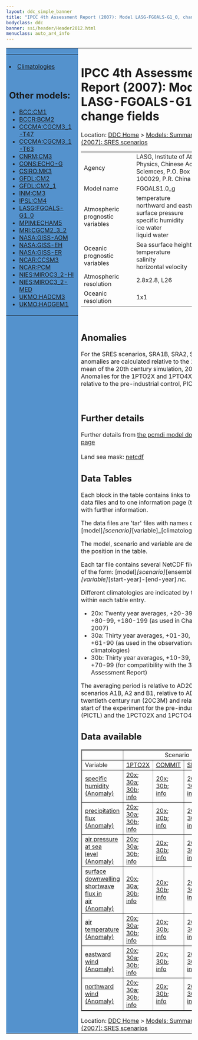 ```yaml
---
layout: ddc_simple_banner
title: "IPCC 4th Assessment Report (2007): Model LASG-FGOALS-G1_0, change fields"
bodyclass: ddc
banner: ssi/header/Header2012.html
menuclass: auto_ar4_info
---
```



<table width="100%" border="0" cellspacing="0" cellpadding="0" style="border-collapse: collapse;">
<tr style="margin:0;padding:0;border:0;">
<td style="margin:0;padding:0;border:0;height:1pt;width:150pt;background:#5492CD;" valign="top" >

<div id="lh-col2" class="auto_ar4_info">
<table class="menumain" bgcolor="#5492CD" cellspacing="0" width="100%" border="0">
<tr><td>

<br/>
<li><a href="model-LASG-FGOALS-G1_0.html">Climatologies</a></li><br/>

<h2> Other models:</h2>
<ul>
<li><a href="model-BCC-CM1-change.html">BCC:CM1</a></li>
<li><a href="model-BCCR-BCM2-change.html">BCCR:BCM2</a></li>
<li><a href="model-CCCMA-CGCM3_1-T47-change.html">CCCMA:CGCM3_1-T47</a></li>
<li><a href="model-CCCMA-CGCM3_1-T63-change.html">CCCMA:CGCM3_1-T63</a></li>
<li><a href="model-CNRM-CM3-change.html">CNRM:CM3</a></li>
<li><a href="model-CONS-ECHO-G-change.html">CONS:ECHO-G</a></li>
<li><a href="model-CSIRO-MK3-change.html">CSIRO:MK3</a></li>
<li><a href="model-GFDL-CM2-change.html">GFDL:CM2</a></li>
<li><a href="model-GFDL-CM2_1-change.html">GFDL:CM2_1</a></li>
<li><a href="model-INM-CM3-change.html">INM:CM3</a></li>
<li><a href="model-IPSL-CM4-change.html">IPSL:CM4</a></li>
<li><a href="model-LASG-FGOALS-G1_0-change.html">LASG:FGOALS-G1_0</a></li>
<li><a href="model-MPIM-ECHAM5-change.html">MPIM:ECHAM5</a></li>
<li><a href="model-MRI-CGCM2_3_2-change.html">MRI:CGCM2_3_2</a></li>
<li><a href="model-NASA-GISS-AOM-change.html">NASA:GISS-AOM</a></li>
<li><a href="model-NASA-GISS-EH-change.html">NASA:GISS-EH</a></li>
<li><a href="model-NASA-GISS-ER-change.html">NASA:GISS-ER</a></li>
<li><a href="model-NCAR-CCSM3-change.html">NCAR:CCSM3</a></li>
<li><a href="model-NCAR-PCM-change.html">NCAR:PCM</a></li>
<li><a href="model-NIES-MIROC3_2-HI-change.html">NIES:MIROC3_2-HI</a></li>
<li><a href="model-NIES-MIROC3_2-MED-change.html">NIES:MIROC3_2-MED</a></li>
<li><a href="model-UKMO-HADCM3-change.html">UKMO:HADCM3</a></li>
<li><a href="model-UKMO-HADGEM1-change.html">UKMO:HADGEM1</a></li>
</ul>

</td></tr> 
<!--#include virtual="/ssi12/logos/badc.html" -->
</table>
</div>
</td>
<td><h1>IPCC 4th Assessment Report (2007): Model LASG-FGOALS-G1_0, change fields</h1>

<!-- Breadcrumb1 -->
<div id="breadcrumb1" align="left">
Location: <a href="/index.html">DDC Home</a> > <a href="/sim/gcm_clim/">Models: Summary Data</a>
> <a href="/sim/gcm_clim/SRES_AR4/index.html">AR4 (2007): SRES scenarios</a>
</div>
<!-- End of Breadcrumb1 --><table class="meta-data-table">
<tr>
     <td class="meta-table-col1">Agency</td><td> LASG, Institute of Atmospheric Physics, Chinese Academy of Sciemces, P.O. Box 9804, Beijing 100029, P.R. China</td>
</tr>
<tr>
     <td class="meta-table-col1">Model name</td><td> FGOALS1.0_g</td>
</tr>
<tr>
     <td class="meta-table-col1">Atmospheric prognostic variables</td><td> temperature<br/>
 northward and eastward wind<br/>
 surface pressure<br/>
 specific humidity<br/>
 ice water<br/>
 liquid water</td>
</tr>
<tr>
     <td class="meta-table-col1">Oceanic prognostic variables</td><td> Sea ssurface height<br/>
 temperature<br/>
 salinity<br/>
 horizontal velocity</td>
</tr>
<tr>
     <td class="meta-table-col1">Atmospheric resolution</td><td> 2.8x2.8, L26</td>
</tr>
<tr>
     <td class="meta-table-col1">Oceanic resolution</td><td> 1x1</td>
</tr>
</table>
<br/>

<h2>Anomalies</h2>

For the SRES scenarios, SRA1B, SRA2, SRB1, anomalies are calculated relative to
the 1961-1990 mean of the 20th century simulation, 20C3M. Anomalies for the
1PTO2X and 1PTO4X scenarios are relative to the pre-industrial control, PICTL.

<br/>
<h2>Further details</h2>
    Further details from <a href="http://www-pcmdi.llnl.gov/ipcc/model_documentation/ipcc_model_documentation.php">
          the pcmdi model documentation page</a>
<br/>
<br/>Land sea mask: <a href="/cgi-bin/downl/ar4_nc/sftlf/FGOALS_sftlf.nc">netcdf</a><br/>
<h2> Data Tables</h2>

Each block in the table contains links to one or more data files and
to one information page (the `info' link) with further information.
<p/>

The data files are 'tar' files with names of the form
[model]_[scenario]_[variable]_[climatology].tar.
<p/>

The model, scenario and variable are determined by the position in
the table.
<p/>

Each tar file contains several NetCDF files with names of the form:
[model]_[scenario]_[ensemble number]_[variable]_[start-year]-[end-year].nc.
<p/>

Different climatologies are indicated by the links within each table entry.
<ul>
<li>20x: Twenty year averages, +20-39, +46-65, +80-99, +180-199 (as used in Chapt. 10 of IPCC 2007)</li>
<li>30a: Thirty year averages, +01-30, +31-60, +61-90 (as used in the observational climatologies)</li>
<li>30b: Thirty year averages, +10-39, +40-69, +70-99 (for compatibility with the 3rd Assessment Report)</li>
</ul>
The averaging period is relative to AD2000 for SRES scenarios A1B, A2 and B1,
relative to AD1900 for the twentieth century run (20C3M) and relative to the
start of the experiment for the pre-industrial control (PICTL) and the
1PCTO2X and 1PCTO4X runs.
<p/>

<h2>Data available</h2>

<table class="data-table"  border="2">
<tr><td></td>
<td colspan="4" align="center">Scenario</td>
</tr>
<tr><td>Variable</td>
      <td><a href="scenario-1PTO2X-change.html">1PTO2X</a></td>
      <td><a href="scenario-COMMIT-change.html">COMMIT</a></td>
      <td><a href="scenario-SRA1B-change.html">SRA1B</a></td>
      <td><a href="scenario-SRB1-change.html">SRB1</a></td>
</tr>
<tr><td class="data-table-col1"><a href="var-specific_humidity-change.html">specific<br/> humidity (Anomaly)</a></td>
      <td class="data-table-item">
      <a href="/cgi-bin/downl/ar4_nc/huss-change/FGOALS_1PTO2X_huss-change_oc20x.tar">20x</a>;
      <a href="/cgi-bin/downl/ar4_nc/huss-change/FGOALS_1PTO2X_huss-change_oc30a.tar">30a</a>;
      <a href="/cgi-bin/downl/ar4_nc/huss-change/FGOALS_1PTO2X_huss-change_oc30b.tar">30b</a>;
      <a href="/ar4/info/LASG-FGOALS-G1_0_1PTO2X_huss.html">info</a></td>
      <td class="data-table-item">
      <a href="/cgi-bin/downl/ar4_nc/huss-change/FGOALS_COMMIT_huss-change_c20x.tar">20x</a>;
      <a href="/cgi-bin/downl/ar4_nc/huss-change/FGOALS_COMMIT_huss-change_c30b.tar">30b</a>;
      <a href="/ar4/info/LASG-FGOALS-G1_0_COMMIT_huss.html">info</a></td>
      <td class="data-table-item">
      <a href="/cgi-bin/downl/ar4_nc/huss-change/FGOALS_SRA1B_huss-change_c20x.tar">20x</a>;
      <a href="/cgi-bin/downl/ar4_nc/huss-change/FGOALS_SRA1B_huss-change_c30b.tar">30b</a>;
      <a href="/ar4/info/LASG-FGOALS-G1_0_SRA1B_huss.html">info</a></td>
      <td class="data-table-item">
      <a href="/cgi-bin/downl/ar4_nc/huss-change/FGOALS_SRB1_huss-change_c20x.tar">20x</a>;
      <a href="/cgi-bin/downl/ar4_nc/huss-change/FGOALS_SRB1_huss-change_c30b.tar">30b</a>;
      <a href="/ar4/info/LASG-FGOALS-G1_0_SRB1_huss.html">info</a></td>
</tr>
<tr><td class="data-table-col1"><a href="var-precipitation_flux-change.html">precipitation<br/> flux (Anomaly)</a></td>
      <td class="data-table-item">
      <a href="/cgi-bin/downl/ar4_nc/pr-change/FGOALS_1PTO2X_pr-change_oc20x.tar">20x</a>;
      <a href="/cgi-bin/downl/ar4_nc/pr-change/FGOALS_1PTO2X_pr-change_oc30a.tar">30a</a>;
      <a href="/cgi-bin/downl/ar4_nc/pr-change/FGOALS_1PTO2X_pr-change_oc30b.tar">30b</a>;
      <a href="/ar4/info/LASG-FGOALS-G1_0_1PTO2X_pr.html">info</a></td>
      <td class="data-table-item">
      <a href="/cgi-bin/downl/ar4_nc/pr-change/FGOALS_COMMIT_pr-change_c20x.tar">20x</a>;
      <a href="/cgi-bin/downl/ar4_nc/pr-change/FGOALS_COMMIT_pr-change_c30b.tar">30b</a>;
      <a href="/ar4/info/LASG-FGOALS-G1_0_COMMIT_pr.html">info</a></td>
      <td class="data-table-item">
      <a href="/cgi-bin/downl/ar4_nc/pr-change/FGOALS_SRA1B_pr-change_c20x.tar">20x</a>;
      <a href="/cgi-bin/downl/ar4_nc/pr-change/FGOALS_SRA1B_pr-change_c30b.tar">30b</a>;
      <a href="/ar4/info/LASG-FGOALS-G1_0_SRA1B_pr.html">info</a></td>
      <td class="data-table-item">
      <a href="/cgi-bin/downl/ar4_nc/pr-change/FGOALS_SRB1_pr-change_c20x.tar">20x</a>;
      <a href="/cgi-bin/downl/ar4_nc/pr-change/FGOALS_SRB1_pr-change_c30b.tar">30b</a>;
      <a href="/ar4/info/LASG-FGOALS-G1_0_SRB1_pr.html">info</a></td>
</tr>
<tr><td class="data-table-col1"><a href="var-air_pressure_at_sea_level-change.html">air pressure at sea<br/> level (Anomaly)</a></td>
      <td class="data-table-item">
      <a href="/cgi-bin/downl/ar4_nc/psl-change/FGOALS_1PTO2X_psl-change_oc20x.tar">20x</a>;
      <a href="/cgi-bin/downl/ar4_nc/psl-change/FGOALS_1PTO2X_psl-change_oc30a.tar">30a</a>;
      <a href="/cgi-bin/downl/ar4_nc/psl-change/FGOALS_1PTO2X_psl-change_oc30b.tar">30b</a>;
      <a href="/ar4/info/LASG-FGOALS-G1_0_1PTO2X_psl.html">info</a></td>
      <td class="data-table-item">
      <a href="/cgi-bin/downl/ar4_nc/psl-change/FGOALS_COMMIT_psl-change_c20x.tar">20x</a>;
      <a href="/cgi-bin/downl/ar4_nc/psl-change/FGOALS_COMMIT_psl-change_c30b.tar">30b</a>;
      <a href="/ar4/info/LASG-FGOALS-G1_0_COMMIT_psl.html">info</a></td>
      <td class="data-table-item">
      <a href="/cgi-bin/downl/ar4_nc/psl-change/FGOALS_SRA1B_psl-change_c20x.tar">20x</a>;
      <a href="/cgi-bin/downl/ar4_nc/psl-change/FGOALS_SRA1B_psl-change_c30b.tar">30b</a>;
      <a href="/ar4/info/LASG-FGOALS-G1_0_SRA1B_psl.html">info</a></td>
      <td class="data-table-item">
      <a href="/cgi-bin/downl/ar4_nc/psl-change/FGOALS_SRB1_psl-change_c20x.tar">20x</a>;
      <a href="/cgi-bin/downl/ar4_nc/psl-change/FGOALS_SRB1_psl-change_c30b.tar">30b</a>;
      <a href="/ar4/info/LASG-FGOALS-G1_0_SRB1_psl.html">info</a></td>
</tr>
<tr><td class="data-table-col1"><a href="var-surface_downwelling_shortwave_flux_in_air-change.html">surface downwelling<br/> shortwave flux in<br/> air (Anomaly)</a></td>
      <td class="data-table-item">
      <a href="/cgi-bin/downl/ar4_nc/rsds-change/FGOALS_1PTO2X_rsds-change_oc20x.tar">20x</a>;
      <a href="/cgi-bin/downl/ar4_nc/rsds-change/FGOALS_1PTO2X_rsds-change_oc30a.tar">30a</a>;
      <a href="/cgi-bin/downl/ar4_nc/rsds-change/FGOALS_1PTO2X_rsds-change_oc30b.tar">30b</a>;
      <a href="/ar4/info/LASG-FGOALS-G1_0_1PTO2X_rsds.html">info</a></td>
      <td class="data-table-item">
      <a href="/cgi-bin/downl/ar4_nc/rsds-change/FGOALS_COMMIT_rsds-change_c20x.tar">20x</a>;
      <a href="/cgi-bin/downl/ar4_nc/rsds-change/FGOALS_COMMIT_rsds-change_c30b.tar">30b</a>;
      <a href="/ar4/info/LASG-FGOALS-G1_0_COMMIT_rsds.html">info</a></td>
      <td class="data-table-item">
      <a href="/cgi-bin/downl/ar4_nc/rsds-change/FGOALS_SRA1B_rsds-change_c20x.tar">20x</a>;
      <a href="/cgi-bin/downl/ar4_nc/rsds-change/FGOALS_SRA1B_rsds-change_c30b.tar">30b</a>;
      <a href="/ar4/info/LASG-FGOALS-G1_0_SRA1B_rsds.html">info</a></td>
      <td class="data-table-item">
      <a href="/cgi-bin/downl/ar4_nc/rsds-change/FGOALS_SRB1_rsds-change_c20x.tar">20x</a>;
      <a href="/cgi-bin/downl/ar4_nc/rsds-change/FGOALS_SRB1_rsds-change_c30b.tar">30b</a>;
      <a href="/ar4/info/LASG-FGOALS-G1_0_SRB1_rsds.html">info</a></td>
</tr>
<tr><td class="data-table-col1"><a href="var-air_temperature-change.html">air<br/> temperature (Anomaly)</a></td>
      <td class="data-table-item">
      <a href="/cgi-bin/downl/ar4_nc/tas-change/FGOALS_1PTO2X_tas-change_oc20x.tar">20x</a>;
      <a href="/cgi-bin/downl/ar4_nc/tas-change/FGOALS_1PTO2X_tas-change_oc30a.tar">30a</a>;
      <a href="/cgi-bin/downl/ar4_nc/tas-change/FGOALS_1PTO2X_tas-change_oc30b.tar">30b</a>;
      <a href="/ar4/info/LASG-FGOALS-G1_0_1PTO2X_tas.html">info</a></td>
      <td class="data-table-item">
      <a href="/cgi-bin/downl/ar4_nc/tas-change/FGOALS_COMMIT_tas-change_c20x.tar">20x</a>;
      <a href="/cgi-bin/downl/ar4_nc/tas-change/FGOALS_COMMIT_tas-change_c30b.tar">30b</a>;
      <a href="/ar4/info/LASG-FGOALS-G1_0_COMMIT_tas.html">info</a></td>
      <td class="data-table-item">
      <a href="/cgi-bin/downl/ar4_nc/tas-change/FGOALS_SRA1B_tas-change_c20x.tar">20x</a>;
      <a href="/cgi-bin/downl/ar4_nc/tas-change/FGOALS_SRA1B_tas-change_c30b.tar">30b</a>;
      <a href="/ar4/info/LASG-FGOALS-G1_0_SRA1B_tas.html">info</a></td>
      <td class="data-table-item">
      <a href="/cgi-bin/downl/ar4_nc/tas-change/FGOALS_SRB1_tas-change_c20x.tar">20x</a>;
      <a href="/cgi-bin/downl/ar4_nc/tas-change/FGOALS_SRB1_tas-change_c30b.tar">30b</a>;
      <a href="/ar4/info/LASG-FGOALS-G1_0_SRB1_tas.html">info</a></td>
</tr>
<tr><td class="data-table-col1"><a href="var-eastward_wind-change.html">eastward wind (Anomaly)</a></td>
      <td class="data-table-item">
      <a href="/cgi-bin/downl/ar4_nc/uas-change/FGOALS_1PTO2X_uas-change_oc20x.tar">20x</a>;
      <a href="/cgi-bin/downl/ar4_nc/uas-change/FGOALS_1PTO2X_uas-change_oc30a.tar">30a</a>;
      <a href="/cgi-bin/downl/ar4_nc/uas-change/FGOALS_1PTO2X_uas-change_oc30b.tar">30b</a>;
      <a href="/ar4/info/LASG-FGOALS-G1_0_1PTO2X_uas.html">info</a></td>
      <td class="data-table-item">
      <a href="/cgi-bin/downl/ar4_nc/uas-change/FGOALS_COMMIT_uas-change_c20x.tar">20x</a>;
      <a href="/cgi-bin/downl/ar4_nc/uas-change/FGOALS_COMMIT_uas-change_c30b.tar">30b</a>;
      <a href="/ar4/info/LASG-FGOALS-G1_0_COMMIT_uas.html">info</a></td>
      <td class="data-table-item">
      <a href="/cgi-bin/downl/ar4_nc/uas-change/FGOALS_SRA1B_uas-change_c20x.tar">20x</a>;
      <a href="/cgi-bin/downl/ar4_nc/uas-change/FGOALS_SRA1B_uas-change_c30b.tar">30b</a>;
      <a href="/ar4/info/LASG-FGOALS-G1_0_SRA1B_uas.html">info</a></td>
      <td class="data-table-item">
      <a href="/cgi-bin/downl/ar4_nc/uas-change/FGOALS_SRB1_uas-change_c20x.tar">20x</a>;
      <a href="/cgi-bin/downl/ar4_nc/uas-change/FGOALS_SRB1_uas-change_c30b.tar">30b</a>;
      <a href="/ar4/info/LASG-FGOALS-G1_0_SRB1_uas.html">info</a></td>
</tr>
<tr><td class="data-table-col1"><a href="var-northward_wind-change.html">northward wind (Anomaly)</a></td>
      <td class="data-table-item">
      <a href="/cgi-bin/downl/ar4_nc/vas-change/FGOALS_1PTO2X_vas-change_oc20x.tar">20x</a>;
      <a href="/cgi-bin/downl/ar4_nc/vas-change/FGOALS_1PTO2X_vas-change_oc30a.tar">30a</a>;
      <a href="/cgi-bin/downl/ar4_nc/vas-change/FGOALS_1PTO2X_vas-change_oc30b.tar">30b</a>;
      <a href="/ar4/info/LASG-FGOALS-G1_0_1PTO2X_vas.html">info</a></td>
      <td class="data-table-item">
      <a href="/cgi-bin/downl/ar4_nc/vas-change/FGOALS_COMMIT_vas-change_c20x.tar">20x</a>;
      <a href="/cgi-bin/downl/ar4_nc/vas-change/FGOALS_COMMIT_vas-change_c30b.tar">30b</a>;
      <a href="/ar4/info/LASG-FGOALS-G1_0_COMMIT_vas.html">info</a></td>
      <td class="data-table-item">
      <a href="/cgi-bin/downl/ar4_nc/vas-change/FGOALS_SRA1B_vas-change_c20x.tar">20x</a>;
      <a href="/cgi-bin/downl/ar4_nc/vas-change/FGOALS_SRA1B_vas-change_c30b.tar">30b</a>;
      <a href="/ar4/info/LASG-FGOALS-G1_0_SRA1B_vas.html">info</a></td>
      <td class="data-table-item">
      <a href="/cgi-bin/downl/ar4_nc/vas-change/FGOALS_SRB1_vas-change_c20x.tar">20x</a>;
      <a href="/cgi-bin/downl/ar4_nc/vas-change/FGOALS_SRB1_vas-change_c30b.tar">30b</a>;
      <a href="/ar4/info/LASG-FGOALS-G1_0_SRB1_vas.html">info</a></td>
</tr>
</table>
</div>
<!-- Breadcrumb2 -->
<div id="breadcrumb2" align="left">
Location: <a href="/index.html">DDC Home</a> > <a href="/sim/gcm_clim/">Models: Summary Data</a>
> <a href="/sim/gcm_clim/SRES_AR4/index.html">AR4 (2007): SRES scenarios</a>
</div>
<!-- End of Breadcrumb2 --></td></tr></table>
